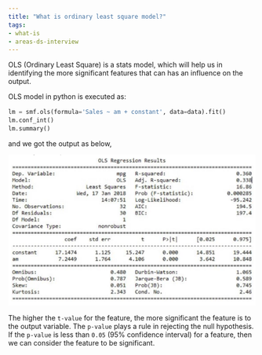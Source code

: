 ```yaml
---
title: "What is ordinary least square model?"
tags:
- what-is
- areas-ds-interview
---
```


OLS (Ordinary Least Square) is a stats model, which will help us in identifying the more significant features that can has an influence on the output.

OLS model in python is executed as:

```python
lm = smf.ols(formula='Sales ~ am + constant', data=data).fit()
lm.conf_int()
lm.summary()
```

and we got the output as below,

![](images/ordinary-least-square-model-1.png)

The higher the `t-value` for the feature, the more significant the feature is to the output variable. The `p-value` plays a rule in rejecting the null hypothesis. If the `p-value` is less than `0.05` (95% confidence interval) for a feature, then we can consider the feature to be significant.